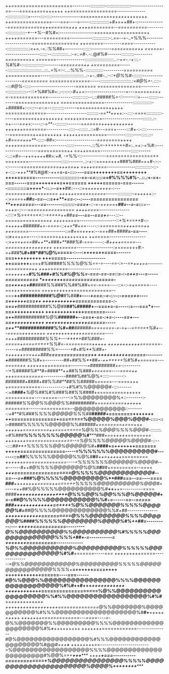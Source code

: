 ++=====================---------:::::::::::-:::::::::::::::::::----------------==----====++===++++++
++================---------------::::::::::::::::=-----:::-::::--------------===========++++++++++++
++==============----===----=-----:::::::::::::::+#+=++****##+-:-------------============+++======+++
++++========--==========---------::::::::::::::-*+--+*%--*#%#*=:-----------------==================+
++++=======---=========-----------:::::::::::::-:.==--=-..+%%%*---------------------===============+
++======---------====------------::::::::::::::::.:=+=.-=.:%%##+---------::::::----------=========++
======------------------::::::--:::::::::::::..:-=:.=#-.-:.*@#%#-------::::::::::---------========++
+======--------------:::::::::::::::::::::::..:-+*=-.-+:::.-%#%#-:-:::::::::::::::--------========++
+=========------:::::::::::::::::::::::::::..:::..=%=:-:...:*%%%*-::::::::::::::----------==========
+===========-----::::::::::::::::::::::::::..:-+-.:##-..:-::+@%%#-:::::::------------------=========
==============-----::::::::::::::::::::::::.:=#@%+-.::::--:::#@%*-:::::----------------------=======
===============----------:::::::::::::::--:::+%##%#=:.:-:-:-:-#++=:---:----------------=---========+
=-=============------------::::::::::::--:.::*#####%=-::------::*=----:::::::--------=============++
===============--------------:::::::::::::::-+*#####+:-:-::--=-:*=--::::::::::------===========+++++
==============--------------------:::::::::-=*=**++++:--::::-===*=::::::::::::-----=======++++++++++
==+++========--------------------:::::::.:-=+*----==+=:----::-=**--::::::::-------=======+++++++++++
++++++========-----------:::::--:::::::..::=*#---===+*-----:::*#+-:-::::----------========+++==+++++
++++++=========---------::::::----:::::.::-+#*====+++**-:::::-*#*#=:--------------------========++++
=+++==========----------::::::--------.:::*%=-+++++++*#=:..=+:-=*%#:--------------------==========++
==++=====---------------::::::-------:.::=#=--++=++++*##=:+#*. -+%%-::------------================++
==++====----------------::::::-------..:-*+:-:===+=+++*###%###=++*#-:-:--:------=============+++==++
=+++=====--------------:::::::::::::-::-+*-::::-*+++**#%#@#:-+*+=**=-=-::::----===++++++++==++++++++
++++======------------:::::::::::::-==-=*=:::::=+*#%%%%#*%-..::.:*+-=+-===------===++++++++=++======
+++++======-===-------:::::::::::::=++++*-::.:--=++**#***#::---::=++*++*++++=-:---==================
+++++===========------:::::::::::-=++++*+::--:=====+****##=-==--::=+*+**+==-:--:----================
**+++=====---==--------::::::::-===+****-::-=-+++==+****##=--=-=:::****=--=++=-::---================
*++++====----------------:::::+%*=+++=++::-+++++*++##*****==---==--=**==+**=---:::--===============+
++++=====------------------::+%+=**=++#-:-=+++++*#*#####**+=-====-::++=*#+==-----:-========++++===++
+++=====------------------::=#+==++++**:--==+***##*+*####**=-==-----:=**+=++==----:-======++++++=+++
++=====-------------------:=*+==+===##++**+****###+**#*##%#-===-----:-#*++++=====---======++++++++++
+++=====------------------:+*====+++#*:-=+*###**%#+##*##%@%=====-:---:++++=++====-------===+++++++++
+++=====-------------------++===+++**+==+***#%####*#%%%%@%%==-=----==-:=--=+*+=+==-------=========++
*+++=======----------------+=++++****++*****#%%###+#%%#%@%%=-===-==-==::=-:-=++=---=-----===========
*+++++++=================-==++++=+##*****####%%#*#*#%%##%##+==-====----::=-:-=+=====----==++++======
+++++++++++=============--===**++######*#####%@#***#%#*#**#+----+===:-=-::--:-====+=----=++++++===++
+++++++++++============-:-=+=+***###########%%@##**##%#####+--===+=-=-----:=---===*+---==+++++++++++
+++++++++++++=======-----=++**#*##*#####*###%@%****######**+--===+-==-:+=-:----==**+---==+++++++++++
++++++++++++++======-----=++**############%%#*+##***######**========-=-=+--=====+%#+---=====++++++++
+++++++++++++=======----=+++*##########%%%*+---****+#**#%#**##*=-=====+======+=+%%#*=-=========+++++
+++++++++++=======------=+***#########%%*=------+#*+****#%**%##*+-=+++*++===+++###**==============++
++++++++++======--------+**######*#%%#+=---------##*+*##%%**#*#*+-++****+++++*%#%#*+======---=====++
++++++++=======--------=*#########*+=-:---------:+%#####%#**#****=*####**++*##%%###+======----====++
+++==========-----------*####%##%@%+:::::-------:-##*#####+*##*##+##%%##**##%%#####*======---====+++
+===========-----------:-+#%#%%@@@@@#-:::--------:+#***###+****%@%##%#%###%##%%####*+==========+++++
==========----=====------:=%%@@@@@@@@%+::--------:-#****##*##*#%%@@%%@@@%%#########*+=========++++++
========------==========--*@@@@@@@@@@@@*::--------:+#**#%#*#*#%%%%@@@@@%%%##***#####+========+++++++
++===============+========%@@@@@%@@@%@@@#-:::::-:::-***###*##%%%%%%@@@@@%%#****#####+========+===+++
++++++=========++=========%@%%%@@@%%%%@@@#-::::::::.=#%###**%%%%%%%%@@@@@%#*****###*+==+++++========
+++++++================--=%@%%%%@@@@@%@@@@#-::---::::*##**+*%%%%%%@@%@@@@@%#*+**####+=+++++++=======
+++++===============-----=%%%%%%%@@@@@@@@@@#-------::=*##***%%%%%%@@@@@%%@%#**#**#*++=+++++=========
++++++===============----=%%%%%%%@@@@@@%@@@@#--=------*#++*#@%%%%@@@@@@@%@%#**#***##+=========--====
****+++===================*@%%%%%@@@@@@@@@@@@#--==---=+###*%@%%%%%@@@@@@@@@%**#****##===--==----====
###***++++++++=====++====++%%%%%@@@@@@@@@@%@@@#=----=++*##%@%%%%%@@@@@@@@@@%#**++**++=----------====
####******+++++++++++++++++*@%%%@@%%@@%%%@%@@@@@#+=-=#***#@%%%%%@@@@@@@@@@@%%#**+***=------==--=====
###******+++++++++++++==++++%@%%@@@@@@@%%%%%@@@@@@%#=**#*#@%%%%@@@@@@@@@@@@@%%#*+*##*---------------
******++++++++++++==========*@%%%@@@@@@@@%%%%@@@@@@@%####%%%%%%@@@@@@@@%@@@@%#%*++#*#=----------:---
****+++++===========---------*@%%@@@@@@@@@@%%@@@@@@@@@@%#%%%%%@@@@@@@@@@@@@@%%%%*+#*#+-=-----------=
+++++++==========-------------%@%%@@@@@@@@@@@%@@@@@@@@@@%%%%%%@@@@@@@@@@@@@@@%#%#****+======-----===
+++++++++=====---------------:+@%%@@@@@@@@@@@@%@@@@@@@@@%%%%%@@@@@@@@@@@@@@@@%%%%*+**=++++++====++++
++++++++++++======----===------#@%%@@@%%@@@@@@@@@@@@@@@@%%%%@@@@@@@@@@@@@@@@@@%#%#++#+++*+++++++++++
++++++*++++++===================%@%%@@@@@@@@@@@@@@@@@@@%%#%%@@@@@@@@@@@@@@@@@@%#*%#***++*+++++++++++
++++++++++++++++++==============*@%%@@@@@@@%@@@@@@@@@@@%#%%%@@@@@@@@@@@@@@@@@@@%#***#*+***+++++=++++
+++++++=============---====----=-*@%%@@@@@@@%%@@@@@@@@@%%%%@@@@@@@@@@@@@@@@@@@@%#%****+****+++++++++
+++++++============---------------#@%@@@@@@@@@@@@@@@@@%#%%%@@@@@@@@@@@@@@@@@@@@%#@@#*+++******+*****
++++++++==------------------------=%@@@@@@@@@@@@@@@@@@%%%%@@@@@@@@@@@@@@@@@@@@@@#%@@%=++***+++******
++++***+===-----------=============+%@@@@@@@@@@@@@@@@%%%%%@@@@@@@@@@@@@@@@@@@@@@%@@@@%++++++++******
